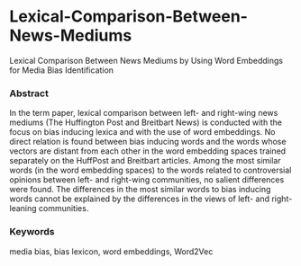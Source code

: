 # Lexical-Comparison-Between-News-Mediums
Lexical Comparison Between News Mediums by Using Word Embeddings for Media Bias Identification

### Abstract
In the term paper, lexical comparison between left- and right-wing news mediums (The Huffington Post and Breitbart News) is conducted with the focus on bias inducing lexica and with the use of word embeddings. No direct relation is found between bias inducing words and the words whose vectors are distant from each other in the word embedding spaces trained separately on the HuffPost and Breitbart articles. Among the most similar words (in the word embedding spaces) to the words related to controversial opinions between left- and right-wing communities, no salient differences were found. The differences in the most similar words to bias inducing words cannot be explained by the differences in the views of left- and right-leaning communities.

### Keywords
media bias, bias lexicon, word embeddings, Word2Vec
